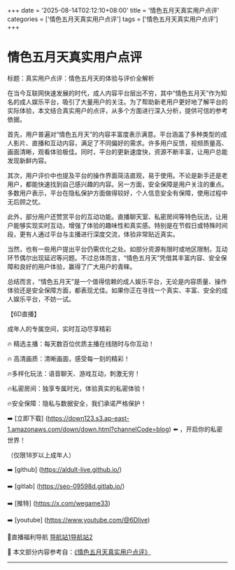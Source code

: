 +++
date = '2025-08-14T02:12:10+08:00'
title = '情色五月天真实用户点评'
categories = ['情色五月天真实用户点评']
tags = ['情色五月天真实用户点评']
+++

# 情色五月天真实用户点评

标题：真实用户点评：情色五月天的体验与评价全解析

在当今互联网快速发展的时代，成人内容平台层出不穷，其中“情色五月天”作为知名的成人娱乐平台，吸引了大量用户的关注。为了帮助新老用户更好地了解平台的实际体验，本文结合真实用户的点评，从多个方面进行深入分析，提供可信的参考依据。

首先，用户普遍对“情色五月天”的内容丰富度表示满意。平台涵盖了多种类型的成人影片、直播和互动内容，满足了不同偏好的需求。许多用户反馈，视频质量高、画面清晰，观看体验极佳。同时，平台的更新速度快，资源不断丰富，让用户总能发现新鲜内容。

其次，用户评价中也提及平台的操作界面简洁直观，易于使用。不论是新手还是老用户，都能快速找到自己感兴趣的内容。另一方面，安全保障是用户关注的重点。多数用户表示，平台在隐私保护方面做得较好，个人信息安全有保障，使用过程中无后顾之忧。

此外，部分用户还赞赏平台的互动功能。直播聊天室、私密房间等特色玩法，让用户能够实现实时互动，增强了体验的趣味性和真实感。特别是在节假日或特殊时间段，更有人通过平台与主播进行深度交流，体验非常贴近真实。

当然，也有一些用户提出平台仍需优化之处。如部分资源有限时或地区限制，互动环节偶尔出现延迟等问题。不过总体而言，“情色五月天”凭借其丰富内容、安全保障和良好的用户体验，赢得了广大用户的青睐。

总结而言，“情色五月天”是一个值得信赖的成人娱乐平台，无论是内容质量、操作体验还是安全保障方面，都表现尤佳。如果你正在寻找一个真实、丰富、安全的成人娱乐平台，不妨一试。

【6D直播】

 成年人的专属空间，实时互动尽享精彩

🔥 精选主播：每天数百位优质主播在线随时与你互动！

🔥 高清画质：清晰画面，感受每一刻的精彩！

🔥多样化玩法：语音聊天、游戏互动，刺激无穷！

🔥私密房间：独享专属时光，体验真实的私密体验！

🔥安全保障：隐私与数据安全，我们承诺严格保护！

➡️ [立即下载] (https://down123.s3.ap-east-1.amazonaws.com/down/down.html?channelCode=blog) ⬅️ ，开启你的私密世界！

 （仅限18岁以上成年人）

➡️ [github] (https://aldult-live.github.io/)

➡️ [gitlab] (https://seo-09598d.gitlab.io/)

➡️ [推特] (https://x.com/wegame33)

➡️ [youtube] (https://www.youtube.com/@6Dlive)

🔞直播福利导航   [导航站1](https://webstack-86085a.gitlab.io/)[导航站2](https://onlygit123-2.github.io/)


📘 本文部分内容参考自：[《情色五月天真实用户点评》](https://webstack-hugo-12.pages.dev/)

---
